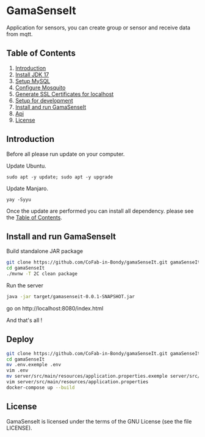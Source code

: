 # GamaSenseIt
Application for sensors, you can create group or sensor and receive data from mqtt.

## Table of Contents
1. [Introduction](#introduction)
2. [Install JDK 17](docs/Java.md)
3. [Setup MySQL](docs/MySQL.md)
4. [Configure Mosquito](docs/Mosquito.md)
5. [Generate SSL Certificates for localhost](docs/SSL.md)
7. [Setup for development](docs/Dev.md)
6. [Install and run GamaSenseIt](#install-and-run-gamasenseit)
8. [Api](docs/Api.md)
9. [License](LICENSE)

## Introduction

Before all please run update on your computer.

Update Ubuntu.
```
sudo apt -y update; sudo apt -y upgrade
```

Update Manjaro.
```
yay -Syyu
```

Once the update are performed you can install all dependency. please see the [Table of Contents](#table-of-contents). 

## Install and run GamaSenseIt

Build standalone JAR package
```sh
git clone https://github.com/CoFab-in-Bondy/gamaSenseIt.git gamaSenseIt
cd gamaSenseIt
./mvnw -T 2C clean package
```

Run the server
```sh
java -jar target/gamasenseit-0.0.1-SNAPSHOT.jar
```

go on http://localhost:8080/index.html

And that's all !

## Deploy

```sh
git clone https://github.com/CoFab-in-Bondy/gamaSenseIt.git gamaSenseIt
cd gamaSenseIt
mv .env.exemple .env
vim .env
mv server/src/main/resources/application.properties.exemple server/src/main/resources/application.properties
vim server/src/main/resources/application.properties
docker-compose up --build
```

## License

GamaSenseIt is licensed under the terms of the GNU License (see the file LICENSE).
